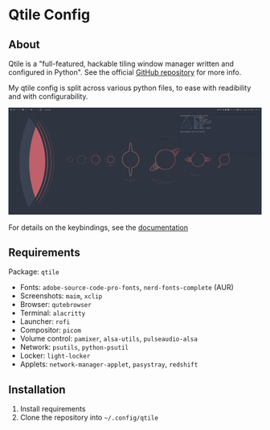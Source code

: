 # Qtile Config

## About

Qtile is a "full-featured, hackable tiling window manager written and configured
in Python". See the official [GitHub repository](https://github.com/qtile/qtile)
for more info.

My qtile config is split across various python files, to ease with readibility
and with configurability.

![screenshot](./screenshot.png)

For details on the keybindings, see the [documentation](./doc/keybindings.md)

## Requirements

Package: `qtile`

- Fonts: `adobe-source-code-pro-fonts`, `nerd-fonts-complete` (AUR)
- Screenshots: `maim`, `xclip`
- Browser: `qutebrowser`
- Terminal: `alacritty`
- Launcher: `rofi`
- Compositor: `picom`
- Volume control: `pamixer`, `alsa-utils`, `pulseaudio-alsa`
- Network: `psutils`, `python-psutil`
- Locker: `light-locker`
- Applets: `network-manager-applet`, `pasystray`, `redshift`

## Installation

1. Install requirements
2. Clone the repository into `~/.config/qtile`
